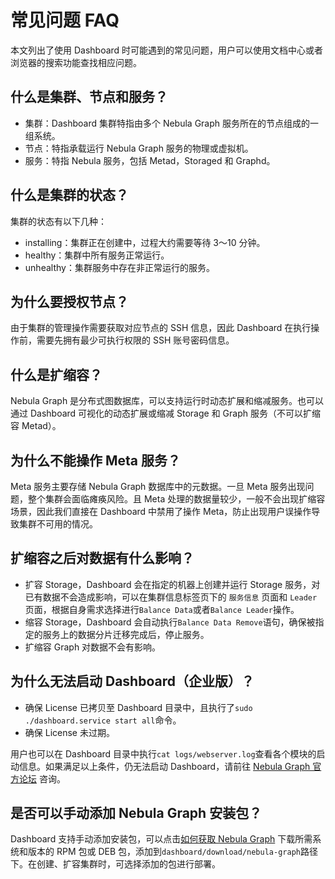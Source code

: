 # 常见问题 FAQ

本文列出了使用 Dashboard 时可能遇到的常见问题，用户可以使用文档中心或者浏览器的搜索功能查找相应问题。

## 什么是集群、节点和服务？

- 集群：Dashboard 集群特指由多个 Nebula Graph 服务所在的节点组成的一组系统。
- 节点：特指承载运行 Nebula Graph 服务的物理或虚拟机。
- 服务：特指 Nebula 服务，包括 Metad，Storaged 和 Graphd。

## 什么是集群的状态？

集群的状态有以下几种：

- installing：集群正在创建中，过程大约需要等待 3～10 分钟。
- healthy：集群中所有服务正常运行。
- unhealthy：集群服务中存在非正常运行的服务。

## 为什么要授权节点？

由于集群的管理操作需要获取对应节点的 SSH 信息，因此 Dashboard 在执行操作前，需要先拥有最少可执行权限的 SSH 账号密码信息。

## 什么是扩缩容？

Nebula Graph 是分布式图数据库，可以支持运行时动态扩展和缩减服务。也可以通过 Dashboard 可视化的动态扩展或缩减 Storage 和 Graph 服务（不可以扩缩容 Metad）。

## 为什么不能操作 Meta 服务？

Meta 服务主要存储 Nebula Graph 数据库中的元数据。一旦 Meta 服务出现问题，整个集群会面临瘫痪风险。且 Meta 处理的数据量较少，一般不会出现扩缩容场景，因此我们直接在 Dashboard 中禁用了操作 Meta，防止出现用户误操作导致集群不可用的情况。

## 扩缩容之后对数据有什么影响？

- 扩容 Storage，Dashboard 会在指定的机器上创建并运行 Storage 服务，对已有数据不会造成影响，可以在集群信息标签页下的 `服务信息` 页面和 `Leader` 页面，根据自身需求选择进行`Balance Data`或者`Balance Leader`操作。
- 缩容 Storage，Dashboard 会自动执行`Balance Data Remove`语句，确保被指定的服务上的数据分片迁移完成后，停止服务。
- 扩缩容 Graph 对数据不会有影响。

## 为什么无法启动 Dashboard（企业版）？

- 确保 License 已拷贝至 Dashboard 目录中，且执行了`sudo ./dashboard.service start all`命令。
- 确保 License 未过期。

用户也可以在 Dashboard 目录中执行`cat logs/webserver.log`查看各个模块的启动信息。如果满足以上条件，仍无法启动 Dashboard，请前往 [Nebula Graph 官方论坛](https://discuss.nebula-graph.com.cn/ "点击前往 Nebula Graph 官方论坛") 咨询。

## 是否可以手动添加 Nebula Graph 安装包？

Dashboard 支持手动添加安装包，可以点击[如何获取 Nebula Graph](https://nebula-graph.com.cn/download/) 下载所需系统和版本的 RPM 包或 DEB 包，添加到`dashboard/download/nebula-graph`路径下。在创建、扩容集群时，可选择添加的包进行部署。
